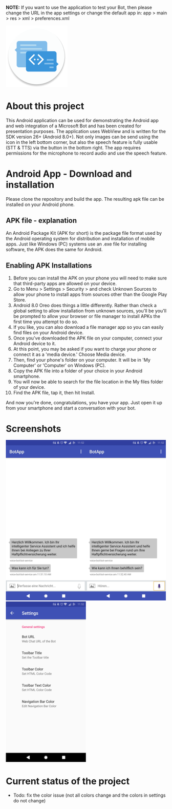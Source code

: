 **NOTE:** If you want to use the application to test your Bot, then please change the URL in the app settings or change the default app in: app > main > res > xml > preferences.xml  

![Bot App Icon](pictures/icon.png?raw=true "Bot App Icon")

# About this project
This Android application can be used for demonstrating the Android app and web integration of a Microsoft Bot and has been created for presentation purposes. The application uses WebView and is written for the SDK version 26+ (Android 8.0+). Not only images can be send using the icon in the left bottom corner, but also the speech feature is fully usable (STT & TTS) via the button in the bottom right. The app requires permissions for the microphone to record audio and use the speech feature.

# Android App - Download and installation
Please clone the repository and build the app. The resulting apk file can be installed on your Android phone.

## APK file - explanation
An Android Package Kit (APK for short) is the package file format used by the Android operating system for distribution and installation of mobile apps. Just like Windows (PC) systems use an .exe file for installing software, the APK does the same for Android.

## Enabling APK Installations
1. Before you can install the APK on your phone you will need to make sure that third-party apps are allowed on your device.
2. Go to Menu > Settings > Security > and check Unknown Sources to allow your phone to install apps from sources other than the Google Play Store.
3. Android 8.0 Oreo does things a little differently. Rather than check a global setting to allow installation from unknown sources, you'll be you'll be prompted to allow your browser or file manager to install APKs the first time you attempt to do so.
4. If you like, you can also download a file manager app so you can easily find files on your Android device.
5. Once you've downloaded the APK file on your computer, connect your Android device to it.
6. At this point, you may be asked if you want to charge your phone or connect it as a 'media device.' Choose Media device.
7. Then, find your phone's folder on your computer. It will be in 'My Computer' or 'Computer' on Windows (PC).
8. Copy the APK file into a folder of your choice in your Android smartphone.
9. You will now be able to search for the file location in the My files folder of your device.
10. Find the APK file, tap it, then hit Install.

And now you're done, congratulations, you have your app. Just open it up from your smartphone and start a conversation with your bot.

# Screenshots
<img src="pictures/screenshot1.png" alt="1. Screenshot of Bot App" width="250"/><img src="pictures/screenshot2.png" alt="2. Screenshot of Bot App" width="250"/><img src="pictures/screenshot3.png" alt="3. Screenshot of Bot App" width="250"/>

# Current status of the project
- Todo: fix the color issue (not all colors change and the colors in settings do not change)
